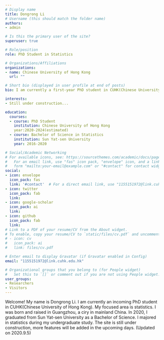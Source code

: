 ```yaml
---
# Display name
title: Dongrong Li
# Username (this should match the folder name)
authors:
- admin

# Is this the primary user of the site?
superuser: true

# Role/position
role: PhD Student in Statistics

# Organizations/Affiliations
organizations:
- name: Chinese University of Hong Kong
  url: ""

# Short bio (displayed in user profile at end of posts)
bio: I am currently a first-year PhD student in CUHK(Chinese University of Hong Kong)

interests:
- Still under construction...

education:
  courses:
  - course: PhD Student 
    institution: Chinese University of Hong Kong
    year:2020-2024(estimated)
  - course: Bachelor of Science in Statistics
    institution: Sun Yat-sen University
    year: 2016-2020

# Social/Academic Networking
# For available icons, see: https://sourcethemes.com/academic/docs/page-builder/#icons
#   For an email link, use "fas" icon pack, "envelope" icon, and a link in the
#   form "mailto:your-email@example.com" or "#contact" for contact widget.
social:
- icon: envelope
  icon_pack: fas
  link: '#contact'  # For a direct email link, use "1155151972@link.cuhk.edu.hk".
- icon: twitter
  icon_pack: fab
  link: 
- icon: google-scholar
  icon_pack: ai
  link: 
- icon: github
  icon_pack: fab
  link:
# Link to a PDF of your resume/CV from the About widget.
# To enable, copy your resume/CV to `static/files/cv.pdf` and uncomment the lines below.
# - icon: cv
#   icon_pack: ai
#   link: files/cv.pdf

# Enter email to display Gravatar (if Gravatar enabled in Config)
email: "1155151972@link.cuhk.edu.hk"

# Organizational groups that you belong to (for People widget)
#   Set this to `[]` or comment out if you are not using People widget.
user_groups:
- Researchers
- Visitors
---
```


Welcome! My name is Dongrong Li. I am currently an incoming PhD student in CUHK(Chinese University of Hong Kong). My focused area is statistics. 
I was born and raised in Guangzhou, a ciry in mainland China. In 2020, I graduated from Sun Yat-sen University as a Bachelor of Science. I majored in statistics during my undergraduate study.
The site is still under construction, more features will be added in the upcoming days. 
(Updated on 2020.9.5)
